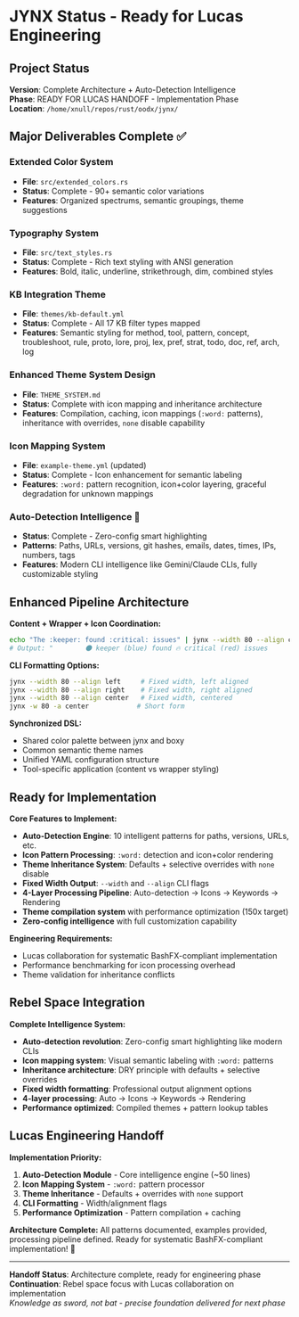 # JYNX Status - Ready for Lucas Engineering 

## Project Status
**Version**: Complete Architecture + Auto-Detection Intelligence  
**Phase**: READY FOR LUCAS HANDOFF - Implementation Phase  
**Location**: `/home/xnull/repos/rust/oodx/jynx/`

## Major Deliverables Complete ✅

### **Extended Color System**
- **File**: `src/extended_colors.rs`
- **Status**: Complete - 90+ semantic color variations
- **Features**: Organized spectrums, semantic groupings, theme suggestions

### **Typography System** 
- **File**: `src/text_styles.rs`
- **Status**: Complete - Rich text styling with ANSI generation
- **Features**: Bold, italic, underline, strikethrough, dim, combined styles

### **KB Integration Theme**
- **File**: `themes/kb-default.yml`  
- **Status**: Complete - All 17 KB filter types mapped
- **Features**: Semantic styling for method, tool, pattern, concept, troubleshoot, rule, proto, lore, proj, lex, pref, strat, todo, doc, ref, arch, log

### **Enhanced Theme System Design**
- **File**: `THEME_SYSTEM.md`
- **Status**: Complete with icon mapping and inheritance architecture  
- **Features**: Compilation, caching, icon mappings (`:word:` patterns), inheritance with overrides, `none` disable capability

### **Icon Mapping System** 
- **File**: `example-theme.yml` (updated)
- **Status**: Complete - Icon enhancement for semantic labeling
- **Features**: `:word:` pattern recognition, icon+color layering, graceful degradation for unknown mappings

### **Auto-Detection Intelligence** 🚀
- **Status**: Complete - Zero-config smart highlighting
- **Patterns**: Paths, URLs, versions, git hashes, emails, dates, times, IPs, numbers, tags
- **Features**: Modern CLI intelligence like Gemini/Claude CLIs, fully customizable styling

## Enhanced Pipeline Architecture 

**Content + Wrapper + Icon Coordination:**
```bash
echo "The :keeper: found :critical: issues" | jynx --width 80 --align center --theme enhanced | boxy --theme error
# Output: "        🌑 keeper (blue) found 🔥 critical (red) issues        "
```

**CLI Formatting Options:**
```bash
jynx --width 80 --align left     # Fixed width, left aligned
jynx --width 80 --align right    # Fixed width, right aligned  
jynx --width 80 --align center   # Fixed width, centered
jynx -w 80 -a center            # Short form
```

**Synchronized DSL:**
- Shared color palette between jynx and boxy
- Common semantic theme names  
- Unified YAML configuration structure
- Tool-specific application (content vs wrapper styling)

## Ready for Implementation

**Core Features to Implement:**
- **Auto-Detection Engine**: 10 intelligent patterns for paths, versions, URLs, etc.
- **Icon Pattern Processing**: `:word:` detection and icon+color rendering
- **Theme Inheritance System**: Defaults + selective overrides with `none` disable
- **Fixed Width Output**: `--width` and `--align` CLI flags
- **4-Layer Processing Pipeline**: Auto-detection → Icons → Keywords → Rendering
- **Theme compilation system** with performance optimization (150x target)
- **Zero-config intelligence** with full customization capability

**Engineering Requirements:**
- Lucas collaboration for systematic BashFX-compliant implementation
- Performance benchmarking for icon processing overhead
- Theme validation for inheritance conflicts

## Rebel Space Integration

**Complete Intelligence System:**
- **Auto-detection revolution**: Zero-config smart highlighting like modern CLIs
- **Icon mapping system**: Visual semantic labeling with `:word:` patterns  
- **Inheritance architecture**: DRY principle with defaults + selective overrides
- **Fixed width formatting**: Professional output alignment options
- **4-layer processing**: Auto → Icons → Keywords → Rendering
- **Performance optimized**: Compiled themes + pattern lookup tables

## Lucas Engineering Handoff

**Implementation Priority:**
1. **Auto-Detection Module** - Core intelligence engine (~50 lines)
2. **Icon Mapping System** - `:word:` pattern processor 
3. **Theme Inheritance** - Defaults + overrides with `none` support
4. **CLI Formatting** - Width/alignment flags
5. **Performance Optimization** - Pattern compilation + caching

**Architecture Complete:** All patterns documented, examples provided, processing pipeline defined. Ready for systematic BashFX-compliant implementation! 🎯

---

**Handoff Status**: Architecture complete, ready for engineering phase  
**Continuation**: Rebel space focus with Lucas collaboration on implementation  
*Knowledge as sword, not bat - precise foundation delivered for next phase*